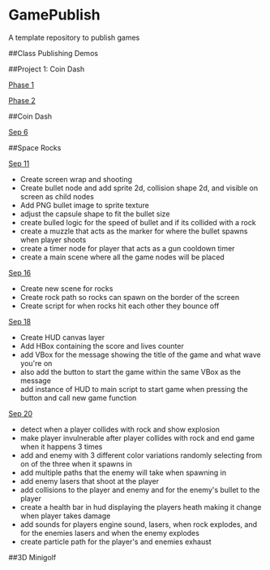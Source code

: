 # GamePublish
A template repository to publish games

##Class Publishing Demos

##Project 1: Coin Dash

  
  [Phase 1](CoinDash/index.html)
  
  [Phase 2](CoinDash2/index.html)
  

##Coin Dash

[Sep 6](WCU-CS-CooperLab/csc476f24-demo-games-GamePublish:main)


##Space Rocks

[Sep 11](demo-games-Makbark/SpaceRocksSep11/)
-  Create screen wrap and shooting
-  Create bullet node and add sprite 2d, collision shape 2d, and visible on screen as child nodes
-  Add PNG bullet image to sprite texture 
- adjust the capsule shape to fit the bullet size
- create bulled logic for the speed of bullet and if its collided with a rock
- create a muzzle that acts as the marker for where the bullet spawns when player shoots
- create a timer node for player that acts as a gun cooldown timer
- create a main scene where all the game nodes will be placed

[Sep 16](SpaceRocksSep16)
-  Create new scene for rocks
-  Create rock path so rocks can spawn on the border of the screen
-  Create script for when rocks hit each other they bounce off


[Sep 18](SpaceRocksSep18)
-  Create HUD canvas layer
-  Add HBox containing the score and lives counter
-  add VBox for the message showing the title of the game and what wave you're on
-  also add the button to start the game within the same VBox as the message
-  add instance of HUD to main script to start game when pressing the button and call new game function

[Sep 20](SpaceRocksSep20/index.html)
- detect when a player collides with rock and show explosion
- make player invulnerable after player collides with rock and end game when it happens 3 times
- add and enemy with 3 different color variations randomly selecting from on of the three when it spawns in
- add multiple paths that the enemy will take when spawning in
- add enemy lasers that shoot at the player
- add collisions to the player and enemy and for the enemy's bullet to the player
- create a health bar in hud displaying the players heath making it change when player takes damage
- add sounds for players engine sound, lasers, when rock explodes, and for the enemies lasers and when the enemy explodes
- create particle path for the player's and enemies exhaust


##3D Minigolf


